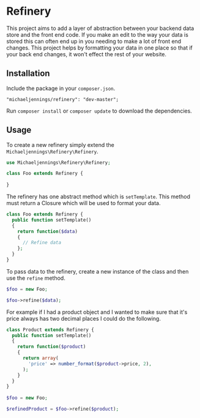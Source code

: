 # Refinery
This project aims to add a layer of abstraction between your backend data store and the front end code. If you make an edit to 
the way your data is stored this can often end up in you needing to make a lot of front end changes. This project helps by 
formatting your data in one place so that if your back end changes, it won't effect the rest of your website.

## Installation

Include the package in your `composer.json`.

    "michaeljennings/refinery": "dev-master";

Run `composer install` or `composer update` to download the dependencies.

## Usage

To create a new refinery simply extend the `Michaeljennings\Refinery\Refinery`.

```php
use Michaeljennings\Refinery\Refinery;

class Foo extends Refinery {
  
}
```

The refinery has one abstract method which is `setTemplate`. This method must return a Closure which will be used to format your
data.

```php
class Foo extends Refinery {
  public function setTemplate()
  {
    return function($data)
    {
      // Refine data
    };
  }
}
```

To pass data to the refinery, create a new instance of the class and then use the `refine` method.

```php
$foo = new Foo;

$foo->refine($data);
```

For example if I had a product object and I wanted to make sure that it's price always has two decimal places I could do the 
following.

```php
class Product extends Refinery {
  public function setTemplate()
  {
    return function($product)
    {
      return array(
        'price' => number_format($product->price, 2),
      );
    }
  }
}
    
$foo = new Foo;

$refinedProduct = $foo->refine($product);
```
